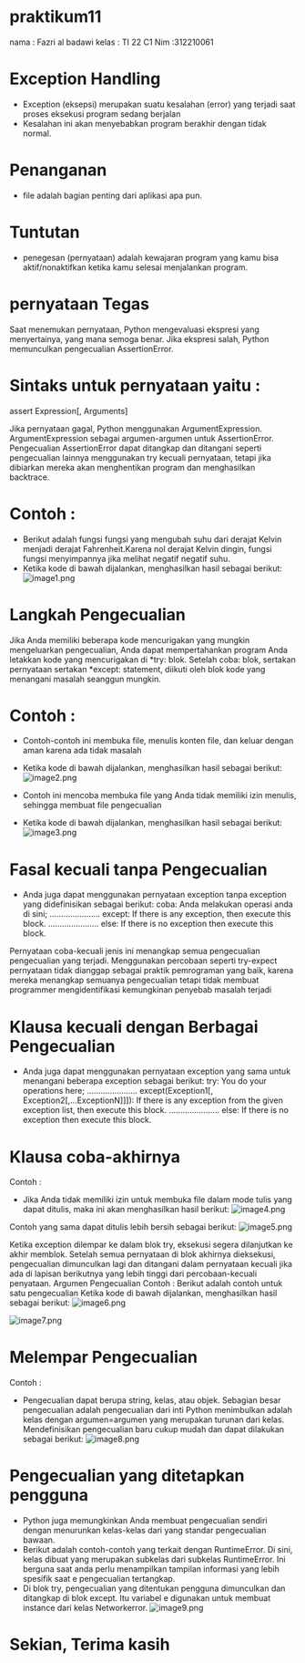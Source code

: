 # praktikum11
nama  : Fazri al badawi
kelas : TI 22 C1
Nim   :312210061
# Exception Handling
- Exception (eksepsi) merupakan suatu kesalahan (error) yang terjadi saat proses eksekusi program sedang berjalan
- Kesalahan ini akan menyebabkan program berakhir dengan tidak normal.

# Penanganan 
- file adalah bagian penting dari aplikasi apa pun.

# Tuntutan 
- penegesan (pernyataan) adalah kewajaran program yang kamu bisa aktif/nonaktifkan ketika kamu selesai menjalankan program.

# pernyataan Tegas
Saat menemukan pernyataan, Python mengevaluasi ekspresi yang menyertainya, yang mana semoga benar. Jika ekspresi salah, Python memunculkan pengecualian AssertionError. 

# Sintaks untuk pernyataan yaitu :
 assert Expression[, Arguments]

Jika pernyataan gagal, Python menggunakan ArgumentExpression. ArgumentExpression sebagai argumen-argumen untuk AssertionError. Pengecualian AssertionError dapat ditangkap dan ditangani seperti pengecualian lainnya menggunakan try kecuali pernyataan, tetapi jika dibiarkan mereka akan menghentikan program dan menghasilkan backtrace.

# Contoh :
- Berikut adalah fungsi fungsi yang mengubah suhu dari derajat Kelvin menjadi derajat Fahrenheit.Karena nol derajat Kelvin dingin, fungsi fungsi menyimpannya jika melihat negatif negatif suhu.
- Ketika kode di bawah dijalankan, menghasilkan hasil sebagai berikut:
![image1.png](screenshot/ss1.png)

# Langkah Pengecualian
Jika Anda memiliki beberapa kode mencurigakan yang mungkin mengeluarkan pengecualian, Anda dapat mempertahankan program Anda letakkan kode yang mencurigakan di *try: blok. Setelah coba: blok, sertakan pernyataan sertakan *except: statement, diikuti oleh blok kode yang menangani masalah seanggun mungkin.

# Contoh :
- Contoh-contoh ini membuka file, menulis konten file, dan keluar dengan aman karena ada tidak masalah
- Ketika kode di bawah dijalankan, menghasilkan hasil sebagai berikut:
![image2.png](screenshot/ss2.png)

- Contoh ini mencoba membuka file yang Anda tidak memiliki izin menulis, sehingga membuat file pengecualian
- Ketika kode di bawah dijalankan, menghasilkan hasil sebagai berikut:
![image3.png](screenshot/ss3.png)

# Fasal kecuali tanpa Pengecualian
- Anda juga dapat menggunakan pernyataan exception tanpa exception yang didefinisikan sebagai berikut:
coba: Anda melakukan operasi anda di sini; ...................... except: If there is any exception, then execute this block. ...................... else: If there is no exception then execute this block.

Pernyataan coba-kecuali jenis ini menangkap semua pengecualian pengecualian yang terjadi. Menggunakan percobaan seperti try-expect pernyataan tidak dianggap sebagai praktik pemrograman yang baik, karena mereka menangkap semuanya pengecualian tetapi tidak membuat programmer mengidentifikasi kemungkinan penyebab masalah terjadi

# Klausa kecuali dengan Berbagai Pengecualian
- Anda juga dapat menggunakan pernyataan exception yang sama untuk menangani beberapa exception sebagai berikut:
try: You do your operations here; ...................... except(Exception1[, Exception2[,...ExceptionN]]]): If there is any exception from the given exception list, then execute this block. ...................... else: If there is no exception then execute this block.

# Klausa coba-akhirnya
Contoh :
- Jika Anda tidak memiliki izin untuk membuka file dalam mode tulis yang dapat ditulis, maka ini akan menghasilkan hasil berikut:
![image4.png](screenshot/ss4.png)

Contoh yang sama dapat ditulis lebih bersih sebagai berikut:
![image5.png](screenshot/ss5.png)


Ketika exception dilempar ke dalam blok try, eksekusi segera dilanjutkan ke akhir memblok. Setelah semua pernyataan di blok akhirnya dieksekusi, pengecualian dimunculkan lagi dan ditangani dalam pernyataan kecuali jika ada di lapisan berikutnya yang lebih tinggi dari percobaan-kecuali penyataan.
Argumen Pengecualian
Contoh :
Berikut adalah contoh untuk satu pengecualian
Ketika kode di bawah dijalankan, menghasilkan hasil sebagai berikut:
![image6.png](screenshot/ss6.png)


![image7.png](screenshot/ss7.png)


# Melempar Pengecualian
Contoh :
- Pengecualian dapat berupa string, kelas, atau objek. Sebagian besar pengecualian adalah pengecualian dari inti Python menimbulkan adalah kelas dengan argumen=argumen yang merupakan turunan dari kelas. Mendefinisikan pengecualian baru cukup mudah dan dapat dilakukan sebagai berikut:
![image8.png](screenshot/ss8.png)

# Pengecualian yang ditetapkan pengguna
- Python juga memungkinkan Anda membuat pengecualian sendiri dengan menurunkan kelas-kelas dari yang standar pengecualian bawaan.
- Berikut adalah contoh-contoh yang terkait dengan RuntimeError. Di sini, kelas dibuat yang merupakan subkelas dari subkelas RuntimeError. Ini berguna saat anda perlu menampilkan tampilan informasi yang lebih spesifik saat e pengecualian tertangkap.
- Di blok try, pengecualian yang ditentukan pengguna dimunculkan dan ditangkap di blok except. Itu variabel e digunakan untuk membuat instance dari kelas Networkerror.
![image9.png](screenshot/ss9.png)

# Sekian, Terima kasih